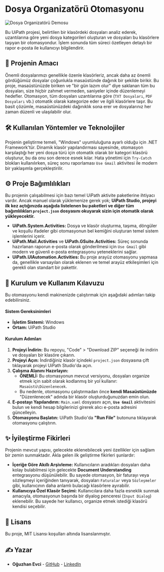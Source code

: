 # Dosya Organizatörü Otomasyonu

![Dosya Organizatörü Demosu](assets/FileEditor.gif)

Bu UiPath projesi, belirtilen bir klasördeki dosyaları analiz ederek, uzantılarına göre yeni dosya kategorileri oluşturan ve dosyaları bu klasörlere taşıyan bir otomasyondur. İşlem sonunda tüm süreci özetleyen detaylı bir rapor e-posta ile kullanıcıyı bilgilendirir.

## 🎯 Projenin Amacı

Önemli dosyalarımızı genellikle özenle klasörleriz, ancak daha az önemli gördüğümüz dosyalar çoğunlukla masaüstünde dağınık bir şekilde birikir. Bu proje, masaüstünüzde biriken ve "bir gün lazım olur" diye saklanan tüm bu dosyaları, size hiçbir zahmet vermeden, saniyeler içinde düzenlemeyi hedefler. Otomasyon, tüm dosyaları uzantılarına göre (`TXT Dosyaları`, `PDF Dosyaları` vb.) otomatik olarak kategorize eder ve ilgili klasörlere taşır. Bu basit çözümle, masaüstünüzdeki dağınıklık sona erer ve dosyalarınız her zaman düzenli ve ulaşılabilir olur.

## 🛠️ Kullanılan Yöntemler ve Teknolojiler

Projenin geliştirme temeli, "Windows" uyumluluğuna ayarlı olduğu için .NET Framework'tür. Dinamik klasör yapılandırması sayesinde, otomasyon karşılaştığı her yeni dosya türü için otomatik olarak bir kategori klasörü oluşturur, bu da onu son derece esnek kılar. Hata yönetimi için `Try-Catch` blokları kullanılırken, süreç sonu raporlaması `Use Gmail` aktivitesi ile modern bir yaklaşımla gerçekleştirilir.

## ⚙️ Proje Bağımlılıkları

Bu projenin çalışabilmesi için bazı temel UiPath aktivite paketlerine ihtiyacı vardır. Ancak manuel olarak yüklemenize gerek yok; **UiPath Studio, projeyi ilk kez açtığınızda aşağıda listelenen bu paketleri ve diğer tüm bağımlılıkları `project.json` dosyasını okuyarak sizin için otomatik olarak yükleyecektir.**

*   **UiPath.System.Activities:** Dosya ve klasör oluşturma, taşıma, döngüler ve koşullu ifadeler gibi otomasyonun bel kemiğini oluşturan temel sistem işlemlerini içerir.
*   **UiPath.Mail.Activities** ve **UiPath.GSuite.Activities:** Süreç sonunda hazırlanan raporun e-posta olarak gönderilmesi için `Use Gmail` gibi modern ve güvenli e-posta entegrasyonu yeteneklerini sağlar.
*   **UiPath.UIAutomation.Activities:** Bu proje arayüz otomasyonu yapmasa da, genellikle varsayılan olarak eklenen ve temel arayüz etkileşimleri için gerekli olan standart bir pakettir.

## 🚀 Kurulum ve Kullanım Kılavuzu

Bu otomasyonu kendi makinenizde çalıştırmak için aşağıdaki adımları takip edebilirsiniz.

#### Sistem Gereksinimleri
*   **İşletim Sistemi:** Windows
*   **Ortam:** UiPath Studio

#### Kurulum Adımları
1.  **Projeyi İndirin:** Bu repoyu, "Code" > "Download ZIP" seçeneği ile indirin ve dosyaları bir klasöre çıkarın.
2.  **Projeyi Açın:** İndirdiğiniz klasör içindeki `project.json` dosyasına çift tıklayarak projeyi UiPath Studio'da açın.
3.  **Çalışma Alanını Hazırlayın:**
    *   **ÖNEMLİ:** Bu otomasyonun mevcut versiyonu, dosyaları organize etmek için sabit olarak kodlanmış bir yol kullanır: `Masaüstü\Düzenlenecek`.
    *   Bu nedenle, otomasyonu çalıştırmadan önce **kendi Masaüstünüzde** "Düzenlenecek" adında bir klasör oluşturduğunuzdan emin olun.
4.  **E-postayı Yapılandırın:** `Main.xaml` dosyasını açın, **`Use Gmail`** aktivitesini bulun ve kendi hesap bilgilerinizi girerek alıcı e-posta adresini güncelleyin.
5.  **Otomasyonu Başlatın:** UiPath Studio'da **"Run File"** butonuna tıklayarak otomasyonu çalıştırın.

## ✨ İyileştirme Fikirleri

Projenin mevcut yapısı, gelecekte eklenebilecek yeni özellikler için sağlam bir zemin sunmaktadır. Akla gelen ilk geliştirme fikirleri şunlardır:

*   **İçeriğe Göre Akıllı Arşivleme:** Kullanıcıların aradıkları dosyaları daha kolay bulabilmesi için gelecekte **Document Understanding** entegrasyonu düşünülebilir. Bu sayede otomasyon, bir faturayı veya sözleşmeyi içeriğinden tanıyarak, dosyaları `Faturalar` veya `Sözleşmeler` gibi, kullanıcının daha anlamlı bulacağı klasörlere ayırabilir.
*   **Kullanıcıya Özel Klasör Seçimi:** Kullanıcılara daha fazla esneklik sunmak amacıyla, otomasyonun başında bir diyalog penceresi (`Input Dialog`) eklenebilir. Bu sayede her kullanıcı, organize etmek istediği klasörü kendisi seçebilir.

## 📄 Lisans

Bu proje, MIT Lisansı koşulları altında lisanslanmıştır.

## ✍️ Yazar

*   **Oğuzhan Evci** - [GitHub](https://github.com/kullaniciadiniz) - [LinkedIn](https://www.linkedin.com/in/profiliniz)
